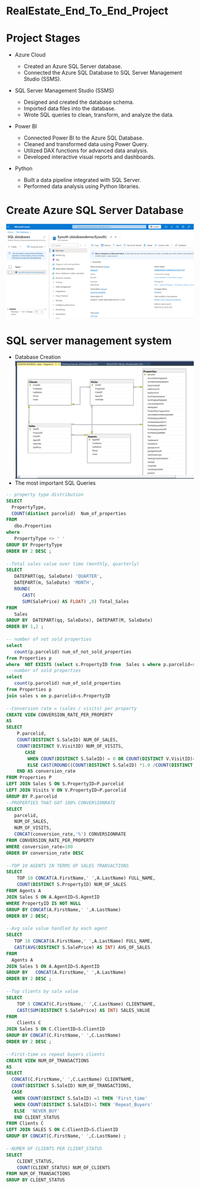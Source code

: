 # RealEstate_End_To_End_Project

# Project Stages

- Azure Cloud
   - Created an Azure SQL Server database.
   - Connected the Azure SQL Database to SQL Server Management Studio (SSMS).

- SQL Server Management Studio (SSMS)
   - Designed and created the database schema.
   - Imported data files into the database.
   - Wrote SQL queries to clean, transform, and analyze the data.
- Power BI
   - Connected Power BI to the Azure SQL Database.
   - Cleaned and transformed data using Power Query.
   - Utilized DAX functions for advanced data analysis.
   - Developed interactive visual reports and dashboards.
- Python
   - Built a data pipeline integrated with SQL Server.
   - Performed data analysis using Python libraries.
# Create Azure SQL Server Database
  ![azure](https://github.com/Saragamil3/RealEstate_end_to_end_project/blob/main/Screenshot%202025-05-23%20161830.png)
# SQL server management system 
- Database Creation
  ![ERD](https://github.com/Saragamil3/RealEstate_end_to_end_project/blob/main/Screenshot%202025-05-26%20140043.png)
- The most important SQL Queries
```sql
-- property type distribution
SELECT
  PropertyType,
  COUNT(distinct parcelid)  Num_of_properties
FROM
   dbo.Properties
where 
   PropertyType <> ' '
GROUP BY PropertyType
ORDER BY 2 DESC ; 

--Total sales value over time (monthly, quarterly)
SELECT
   DATEPART(qq, SaleDate) 'QUARTER',
   DATEPART(m, SaleDate) 'MONTH',
   ROUND(
      CAST(
	  SUM(SalePrice) AS FLOAT) ,0) Total_Sales
FROM
   Sales 
GROUP BY  DATEPART(qq, SaleDate), DATEPART(M, SaleDate)
ORDER BY 1,2 ;

-- number of not sold properties
select 
   count(p.parcelid) num_of_not_sold_properties
from Properties p
where  NOT EXISTS (select s.PropertyID from  Sales s where p.parcelid=s.PropertyID )
 --number of sold properties
select 
   count(p.parcelid) num_of_sold_properties
from Properties p 
join sales s on p.parcelid=s.PropertyID

--Conversion rate = (sales / visits) per property 
CREATE VIEW CONVERSION_RATE_PER_PROPERTY
AS 
SELECT 
    P.parcelid,
	COUNT(DISTINCT S.SaleID) NUM_OF_SALES,
	COUNT(DISTINCT V.VisitID) NUM_OF_VISITS,
	   CASE 
        WHEN COUNT(DISTINCT S.SaleID) = 0 OR COUNT(DISTINCT V.VisitID)=0 THEN 0
        ELSE CAST(ROUND((COUNT(DISTINCT S.SaleID) *1.0 /COUNT(DISTINCT V.VisitID) ) *100 ,0) AS INT) 
    END AS conversion_rate
FROM Properties P
LEFT JOIN Sales S ON S.PropertyID=P.parcelid
LEFT JOIN Visits V ON V.PropertyID=P.parcelid
GROUP BY P.parcelid 
--PROPERTIES THAT GOT 100% CONVERSIONRATE
SELECT
   parcelid,
   NUM_OF_SALES,
   NUM_OF_VISITS,
   CONCAT(conversion_rate,'%') CONVERSIONRATE
FROM CONVERSION_RATE_PER_PROPERTY
WHERE conversion_rate=100
ORDER BY conversion_rate DESC

--TOP 10 AGENTS IN TERMS OF SALES TRANSACTIONS
SELECT 
    TOP 10 CONCAT(A.FirstName,' ',A.LastName) FULL_NAME,
	COUNT(DISTINCT S.PropertyID) NUM_OF_SALES
FROM Agents A 
JOIN Sales S ON A.AgentID=S.AgentID
WHERE PropertyID IS NOT NULL
GROUP BY CONCAT(A.FirstName,' ',A.LastName)
ORDER BY 2 DESC;

--Avg sale value handled by each agent
SELECT 
   TOP 10 CONCAT(A.FirstName,' ',A.LastName) FULL_NAME,
   CAST(AVG(DISTINCT S.SalePrice) AS INT) AVG_OF_SALES
FROM
  Agents A 
JOIN Sales S ON A.AgentID=S.AgentID
GROUP BY   CONCAT(A.FirstName,' ',A.LastName) 
ORDER BY 2 DESC ;

--Top clients by sale value
SELECT 
    TOP 5 CONCAT(C.FirstName,' ',C.LastName) CLIENTNAME,
	CAST(SUM(DISTINCT S.SalePrice) AS INT) SALES_VALUE
FROM 
    Clients C 
JOIN Sales S ON C.ClientID=S.ClientID
GROUP BY CONCAT(C.FirstName,' ',C.LastName)
ORDER BY 2 DESC ;

--First-time vs repeat buyers clients
CREATE VIEW NUM_OF_TRANSACTIONS 
AS
SELECT 
  CONCAT(C.FirstName,' ',C.LastName) CLIENTNAME,
  COUNT(DISTINCT S.SaleID) NUM_OF_TRANSACTIONS,
  CASE 
   WHEN COUNT(DISTINCT S.SaleID) =1 THEN 'First_time'
   WHEN COUNT(DISTINCT S.SaleID)>1 THEN 'Repeat_Buyers'
   ELSE  'NEVER_BUY' 
   END CLIENT_STATUS
FROM Clients C
LEFT JOIN SALES S ON C.ClientID=S.ClientID
GROUP BY CONCAT(C.FirstName,' ',C.LastName) ; 

--NUMER OF CLIENTS PER CLIENT_STATUS
SELECT 
    CLIENT_STATUS,
    COUNT(CLIENT_STATUS) NUM_OF_CLIENTS  
FROM NUM_OF_TRANSACTIONS 
GROUP BY CLIENT_STATUS
```
